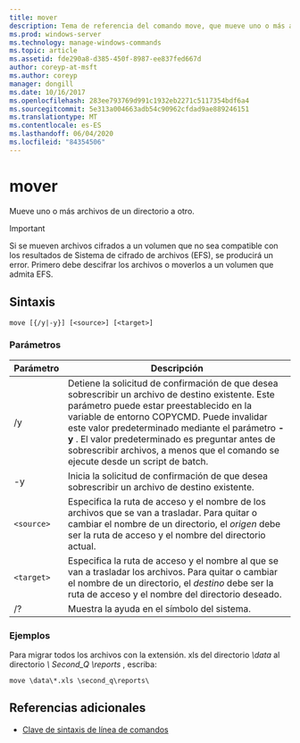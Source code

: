 ```yaml
---
title: mover
description: Tema de referencia del comando move, que mueve uno o más archivos de un directorio a otro.
ms.prod: windows-server
ms.technology: manage-windows-commands
ms.topic: article
ms.assetid: fde290a8-d385-450f-8987-ee837fed667d
author: coreyp-at-msft
ms.author: coreyp
manager: dongill
ms.date: 10/16/2017
ms.openlocfilehash: 283ee793769d991c1932eb2271c5117354bdf6a4
ms.sourcegitcommit: 5e313a004663adb54c90962cfdad9ae889246151
ms.translationtype: MT
ms.contentlocale: es-ES
ms.lasthandoff: 06/04/2020
ms.locfileid: "84354506"
---
```

# <a name="move"></a>mover

Mueve uno o más archivos de un directorio a otro.

> [!IMPORTANT]
> Si se mueven archivos cifrados a un volumen que no sea compatible con los resultados de Sistema de cifrado de archivos (EFS), se producirá un error. Primero debe descifrar los archivos o moverlos a un volumen que admita EFS.

## <a name="syntax"></a>Sintaxis

```
move [{/y|-y}] [<source>] [<target>]
```

### <a name="parameters"></a>Parámetros

| Parámetro | Descripción |
| --------- | ----------- |
| /y | Detiene la solicitud de confirmación de que desea sobrescribir un archivo de destino existente. Este parámetro puede estar preestablecido en la variable de entorno COPYCMD. Puede invalidar este valor predeterminado mediante el parámetro **-y** . El valor predeterminado es preguntar antes de sobrescribir archivos, a menos que el comando se ejecute desde un script de batch. |
| -y | Inicia la solicitud de confirmación de que desea sobrescribir un archivo de destino existente. |
| `<source>` | Especifica la ruta de acceso y el nombre de los archivos que se van a trasladar. Para quitar o cambiar el nombre de un directorio, el *origen* debe ser la ruta de acceso y el nombre del directorio actual. |
| `<target>` | Especifica la ruta de acceso y el nombre al que se van a trasladar los archivos. Para quitar o cambiar el nombre de un directorio, el *destino* debe ser la ruta de acceso y el nombre del directorio deseado. |
| /? | Muestra la ayuda en el símbolo del sistema. |

### <a name="examples"></a>Ejemplos

Para migrar todos los archivos con la extensión. xls del directorio *\data* al directorio *\ Second_Q \reports* , escriba:

```
move \data\*.xls \second_q\reports\
```

## <a name="additional-references"></a>Referencias adicionales

- [Clave de sintaxis de línea de comandos](command-line-syntax-key.md)
